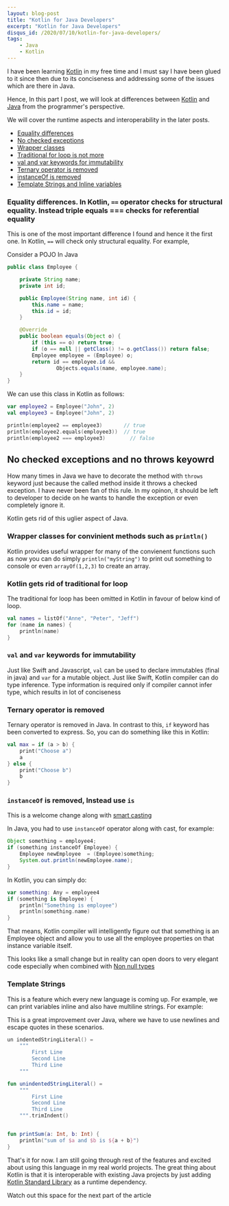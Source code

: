 ```yaml
---
layout: blog-post
title: "Kotlin for Java Developers"
excerpt: "Kotlin for Java Developers"
disqus_id: /2020/07/10/kotlin-for-java-developers/
tags:
    - Java
    - Kotlin
---
```


I have been learning [Kotlin](https://kotlinlang.org/) in my free time and I must say I have been glued to it since then due to its conciseness and addressing some of the issues which are there in Java.

Hence, In this part I post, we will look at differences between [Kotlin](https://kotlinlang.org/) and [Java](https://www.java.com/en/) from the programmer's perspective.

We will cover the runtime aspects and interoperability in the later posts.


* [Equality differences](#equality)
* [No checked exceptions](#checked)
* [Wrapper classes](#wrapper)
* [Traditional for loop is not more](#forloop)
* [val and var keywords for immutability](#valvar)
* [Ternary operator is removed](#ternary)
* [instanceOf is removed](#instanceof)
* [Template Strings and Inline variables](#template)

<a name="equality"></a>

### Equality differences. In Kotlin, `==` operator checks for structural equality. Instead triple equals === checks for referential equality

This is one of the most important difference I found and hence it the first one. In Kotlin, `==` will check only structural equality. For example,

Consider a POJO In Java

```java
public class Employee {

    private String name;
    private int id;

    public Employee(String name, int id) {
        this.name = name;
        this.id = id;
    }

    @Override
    public boolean equals(Object o) {
        if (this == o) return true;
        if (o == null || getClass() != o.getClass()) return false;
        Employee employee = (Employee) o;
        return id == employee.id &&
                Objects.equals(name, employee.name);
    }
}
```
We can use this class in Kotlin as follows:

```kotlin
var employee2 = Employee("John", 2)
val employee3 = Employee("John", 2)

println(employee2 == employee3)       // true
println(employee2.equals(employee3))  // true
println(employee2 === employee3)        // false
```

<a name="checked"></a>

## No checked exceptions and no throws keyowrd
How many times in Java we have to decorate the method with `throws` keyword just because the called method inside it throws a checked exception. I have never been fan of this rule. In my opinon, it should be left to developer to decide on he wants to handle the exception or even completely ignore it.

Kotlin gets rid of this uglier aspect of Java.

<a name="wrapper"></a>

### Wrapper classes for convinient methods such as `println()`
Kotlin provides useful wrapper for many of the convienent functions such as now you can do simply `println("myString")` to print out something to console or even `arrayOf(1,2,3)` to create an array.


<a name="forloop"></a>

### Kotlin gets rid of traditional for loop
The traditional for loop has been omitted in Kotlin in favour of below kind of loop.

```kotlin
val names = listOf("Anne", "Peter", "Jeff")
for (name in names) {
    println(name)
}
```
<a name="valvar"></a>

### `val` and `var` keywords for immutability
Just like Swift and Javascript, `val` can be used to declare immutables (final in java) and `var` for a mutable object. 
Just like Swift, Kotlin compiler can do type inference. Type information is required only if compiler cannot infer type, which results in lot of conciseness

<a name="ternary"></a>

### Ternary operator is removed
Ternary operator is removed in Java. In contrast to this, `if` keyword has been converted to express. So, you can do something like this in Kotlin:

```kotlin
val max = if (a > b) {
    print("Choose a")
    a
} else {
    print("Choose b")
    b
}
```

<a name="instanceof"></a>

### `instanceOf` is removed, Instead use `is`

This is a welcome change along with [smart casting](https://www.javatpoint.com/kotlin-smart-cast)

In Java, you had to use `instanceOf` operator along with cast, for example:

```java
Object something = employee4;
if (something instanceOf Employee) {
    Employee newEmployee  = (Employee)something;
    System.out.println(newEmployee.name);
}
```

In Kotlin, you can simply do:

```kotlin
var something: Any = employee4
if (something is Employee) {
    println("Something is employee")
    println(something.name)
}
```

That means, Kotlin compiler will intelligently figure out that something is an Employee object and allow you to use all the employee properties on that instance variable itself.

This looks like a small change but in reality can open doors to very elegant code especially when combined with [Non null types](https://kotlinlang.org/docs/reference/null-safety.html)

<a name="template"></a>

### Template Strings

This is a feature which every new language is coming up. For example, we can print variables inline and also have multiline strings. For example:

This is a great improvement over Java, where we have to use newlines and escape quotes in these scenarios.

```kotlin
un indentedStringLiteral() =
    """
        First Line
        Second Line
        Third Line
    """

fun unindentedStringLiteral() =
    """
        First Line
        Second Line
        Third Line
    """.trimIndent()


fun printSum(a: Int, b: Int) {
    println("sum of $a and $b is ${a + b}")
}
```


That's it for now. I am still going through rest of the features and excited about using this language in my real world projects. The great thing about Kotlin is that it is interoperable with existing 
Java projects by just adding [Kotlin Standard Library](https://kotlinlang.org/api/latest/jvm/stdlib/) as a runtime dependency.

Watch out this space for the next part of the article

